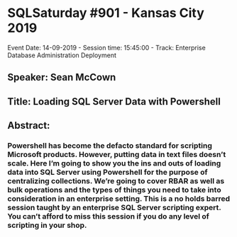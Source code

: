 # SQLSaturday #901 - Kansas City 2019
Event Date: 14-09-2019 - Session time: 15:45:00 - Track: Enterprise Database Administration  Deployment
## Speaker: Sean McCown
## Title: Loading SQL Server Data with Powershell
## Abstract:
### Powershell has become the defacto standard for scripting Microsoft products.  However, putting data in text files doesn’t scale.  Here I’m going to show you the ins and outs of loading data into SQL Server using Powershell for the purpose of centralizing collections.  We’re going to cover RBAR as well as bulk operations and the types of things you need to take into consideration in an enterprise setting.  This is a no holds barred session taught by an enterprise SQL Server scripting expert.  You can’t afford to miss this session if you do any level of scripting in your shop.
